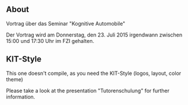 About
-----
Vortrag über das Seminar "Kognitive Automobile"

Der Vortrag wird am Donnerstag, den 23. Juli 2015 irgendwann zwischen 15:00 und
17:30 Uhr im FZI gehalten.


KIT-Style
---------
This one doesn't compile, as you need the KIT-Style (logos, layout,
color theme)

Please take a look at the presentation "Tutorenschulung" for further
information.
